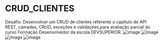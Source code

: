 # CRUD_CLIENTES
Desafio: Desenvolver um CRUD de clientes referente o capítulo de API REST, camadas, CRUD, exceções e validações,para avaliação parcial do curso Formação Desenvolvedor da escola DEVSUPERIOR.
![image](https://github.com/user-attachments/assets/9c2c7875-4f3c-47da-aa28-59d35657472b)
![image](https://github.com/user-attachments/assets/32caf8ce-a36e-4285-87ab-9b7c0e127ff2)
![image](https://github.com/user-attachments/assets/e0e66ba5-9cb6-481c-9f5d-ab3110fed1ce)
![image](https://github.com/user-attachments/assets/50bad43a-6234-47ad-803e-23b745c07922)







